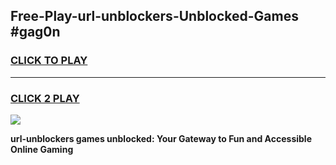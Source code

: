 
## Free-Play-url-unblockers-Unblocked-Games #gag0n
<h3>
<a href="https://news.freeplayer.one?title=url-unblockers&ref=8M">CLICK TO PLAY</a></h3>
<hr>

<h3>
<a href="https://news.freeplayer.one?title=url-unblockers&ref=8M">CLICK 2 PLAY</a>
  
</h3>

<a href="https://news.freeplayer.one?title=url-unblockers&ref=8M"><img src="https://clearcache.store/games.png"></a>


**url-unblockers games unblocked: Your Gateway to Fun and Accessible Online Gaming**
